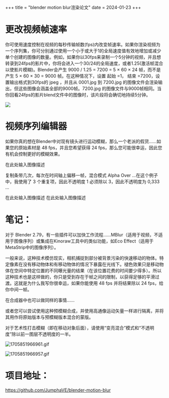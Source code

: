 +++
title = "blender motion blur渲染论文"
date = 2024-01-23
+++

#  更改视频帧速率

你可使用速度控制在视频的每秒传输帧数(fps)内改变帧速率。如果你渲染视频为一个序列集，你可分别通过使用一个小于或大于1的全局速度值有效地增加或减少单个创建的图像的数量。例如，如果你以30fps来录制一个5分钟的视频，并且想转录到24fps的影片中，你将会进入一个30/24的全局速度，或者1.25(激活帧混合以使影片模糊)。Blender会产生 9000 / 1.25 = 7200 = 5 × 60 × 24 帧，而不是产生 5 × 60 × 30 = 9000 帧。在这种情况下，设置 起始 =1， 结束 =7200，设置输出格式到30fps的 jpeg ，并且从 0001.jpg 到 7200.jpg 的图像文件会渲染输出，但这些图像会涵盖全部的9000帧。7200.jpg 的图像文件与9000帧相同。当你回看24fps的影片blend文件中的图像时，该片段将会确切地持续5分钟。

![](https://docs.blender.org/manual/zh-hans/2.81/_images/sequencer_sequencer_strips_effects_speed-control_keyframing.png)

# 视频序列编辑器

如果你真的想在Blender中对现有镜头进行运动模糊，那么一个老派的假货......如果您的原始素材是 48 fps，并且您希望获得 24 fps，那么您可能很幸运，因此您有机会控制更好的模糊效果。

在此处输入图像描述

复制条带几次，每次在时间轴上偏移一帧，混合模式 Alpha Over ...在这个例子中，我使用了 3 个重复项，因此不透明度 1 必须除以 3，因此不透明度为 0,333 ...

在此处输入图像描述 在此处输入图像描述

# 笔记：

对于 Blender 2.79，有一些插件可以加快工作流程......MBlur（适用于视频，不适用于图像序列）或集成在Kinoraw工具中的类似功能，如Eco Effect（适用于MetaStrip中的图像序列）。

一般来说，这种技术模仿现实，相机捕捉到部分被背景污染的快速移动的物体。特定像素在没有移动物体和有移动物体的情况下暴露在光线下。褪色效果只是移动物体在空间中特定位置的不同曝光量的结果（在该位置花费的时间要少得多）。所以这种技术也是这样做的，你只是受到存在于帧之间的限制，以获得足够的平滑过渡。这就是为什么我写你很幸运，如果你能使用 48 fps 并将结果除以 24 fps，给你中间一帧。

在合成器中也可以做同样的事情......

或者您可以尝试使用这种预模糊合成，并使用高通像运动矢量一样进行隔离，并将其用作将原始版本与预模糊版本混合的蒙版。

对于艺术性打击模糊（即在移动对象后面），请使用“变亮混合”模式和“不透明度”除以前一图层不透明度的一半。

![1705851966961.gif](https://img2.imgtp.com/2024/01/21/HoloxkLp.gif)

![1705851966957.gif](https://img2.imgtp.com/2024/01/21/0ihRFRgc.gif)

# 项目地址：

https://github.com/JumphaVE/blender-motion-blur

